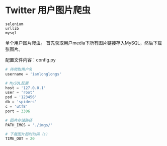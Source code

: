 # Twitter 用户图片爬虫

    selenium
    urllib
    mysql


单个用户图片爬虫。
首先获取用户media下所有图片链接存入MySQL，然后下载张图片。

配置文件内容：config.py

```python
# 待爬取用户名
username = 'iamlonglongs'

# MySQL配置
host = '127.0.0.1'
user = 'root'
psd = '123456'
db = 'spiders'
c = 'utf8'
port = 3306

# 图片存储路径
PATH_IMGS = './imgs/'

# 下载图片超时时间（s）
TIME_OUT = 20

```
